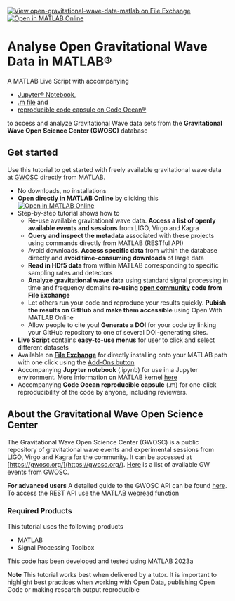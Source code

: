 [![View open-gravitational-wave-data-matlab on File Exchange](https://www.mathworks.com/matlabcentral/images/matlab-file-exchange.svg)](https://www.mathworks.com/matlabcentral/fileexchange/154551-open-gravitational-wave-data-matlab)
[![Open in MATLAB Online](https://www.mathworks.com/images/responsive/global/open-in-matlab-online.svg)](https://matlab.mathworks.com/open/github/v1?repo=mathworks/open-gravitational-wave-data-matlab&file=OpenPhysicsTutorial.mlx)

# Analyse Open Gravitational Wave Data in MATLAB®

A MATLAB Live Script with accompanying 
- [Jupyter® Notebook](https://github.com/mathworks/open-gravitational-wave-data-matlab/blob/main/OpenPhysicsTutorial.ipynb), 
- [.m file](https://github.com/mathworks/open-gravitational-wave-data-matlab/blob/main/OpenPhysicsTutorialScript.m) and 
- [reproducible code capsule on Code Ocean®](https://doi.org/10.24433/CO.6147849.v1)

to access and analyze Gravitational Wave data sets from the **Gravitational Wave Open Science Center (GWOSC)** database

## Get started

Use this tutorial to get started with freely available gravitational wave data at [GWOSC](https://gwosc.org/) directly from MATLAB.
- No downloads, no installations
- **Open directly in MATLAB Online** by clicking this [![Open in MATLAB Online](https://www.mathworks.com/images/responsive/global/open-in-matlab-online.svg)](https://matlab.mathworks.com/open/github/v1?repo=mathworks/open-gravitational-wave-data-matlab&file=OpenPhysicsTutorial.mlx)
- Step-by-step tutorial shows how to
    - Re-use available gravitational wave data. **Access a list of openly available events and sessions** from LIGO, Virgo and Kagra
    - **Query and inspect the metadata** associated with these projects using commands directly from MATLAB (RESTful API)
    - Avoid downloads. **Access specific data** from within the database directly and **avoid time-consuming downloads** of large data
    - **Read in HDf5 data** from within MATLAB corresponding to specific sampling rates and detectors
    - **Analyze gravitational wave data** using standard signal processing in time and frequency domains **re-using [open community](https://de.mathworks.com/matlabcentral/fileexchange/108859-gravitationalwavedataexplorer?tab=example&focused=) code from File Exchange**
    - Let others run your code and reproduce your results quickly. **Pubish the results on GitHub** and **make them accessible** using Open With MATLAB Online
    - Allow people to cite you! **Generate a DOI** for your code by linking your GitHub repository to one of several DOI-generating sites.
- **Live Script** contains **easy-to-use menus** for user to click and select different datasets
- Available on [**File Exchange**](mathworks.com/matlabcentral/fileexchange/) for directly installing onto your MATLAB path with one click using the [Add-Ons button](https://www.mathworks.com/help/matlab/matlab_env/get-add-ons.html)
- Accompanying **Jupyter notebook** (.ipynb) for use in a Jupyter environment. More information on MATLAB kernel [here](mathworks.com/products/reference-architectures/jupyter.html)
- Accompanying **Code Ocean reproducible capsule** (.m) for one-click reproducibility of the code by anyone, including reviewers.

## About the Gravitational Wave Open Science Center 
The Gravitational Wave Open Science Center (GWOSC) is a public repository of gravitational wave events and experimental sessions from LIGO, Virgo and Kagra for the community.
It can be accessed at [https://gwosc.org/](https://gwosc.org/). [Here](https://gwosc.org/eventapi/html/GWTC/) is a list of available GW events from GWOSC.

**For advanced users** A detailed guide to the GWOSC API can be found [here](https://gwosc.org/apidocs/). To access the REST API use the MATLAB [webread](mathworks.com/help/matlab/ref/webread.html) function

### Required Products
This tutorial uses the following products
- MATLAB
- Signal Processing Toolbox

This code has been developed and tested using MATLAB 2023a

**Note**
This tutorial works best when delivered by a tutor. It is important to highlight best practices when working with Open Data, publishing Open Code or making research output reproducible
